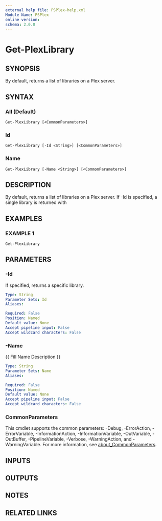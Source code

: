```yaml
---
external help file: PSPlex-help.xml
Module Name: PSPlex
online version:
schema: 2.0.0
---
```


# Get-PlexLibrary

## SYNOPSIS
By default, returns a list of libraries on a Plex server.

## SYNTAX

### All (Default)
```
Get-PlexLibrary [<CommonParameters>]
```

### Id
```
Get-PlexLibrary [-Id <String>] [<CommonParameters>]
```

### Name
```
Get-PlexLibrary [-Name <String>] [<CommonParameters>]
```

## DESCRIPTION
By default, returns a list of libraries on a Plex server.
If -Id is specified, a single library is returned with

## EXAMPLES

### EXAMPLE 1
```
Get-PlexLibrary
```

## PARAMETERS

### -Id
If specified, returns a specific library.

```yaml
Type: String
Parameter Sets: Id
Aliases:

Required: False
Position: Named
Default value: None
Accept pipeline input: False
Accept wildcard characters: False
```

### -Name
{{ Fill Name Description }}

```yaml
Type: String
Parameter Sets: Name
Aliases:

Required: False
Position: Named
Default value: None
Accept pipeline input: False
Accept wildcard characters: False
```

### CommonParameters
This cmdlet supports the common parameters: -Debug, -ErrorAction, -ErrorVariable, -InformationAction, -InformationVariable, -OutVariable, -OutBuffer, -PipelineVariable, -Verbose, -WarningAction, and -WarningVariable. For more information, see [about_CommonParameters](http://go.microsoft.com/fwlink/?LinkID=113216).

## INPUTS

## OUTPUTS

## NOTES

## RELATED LINKS
